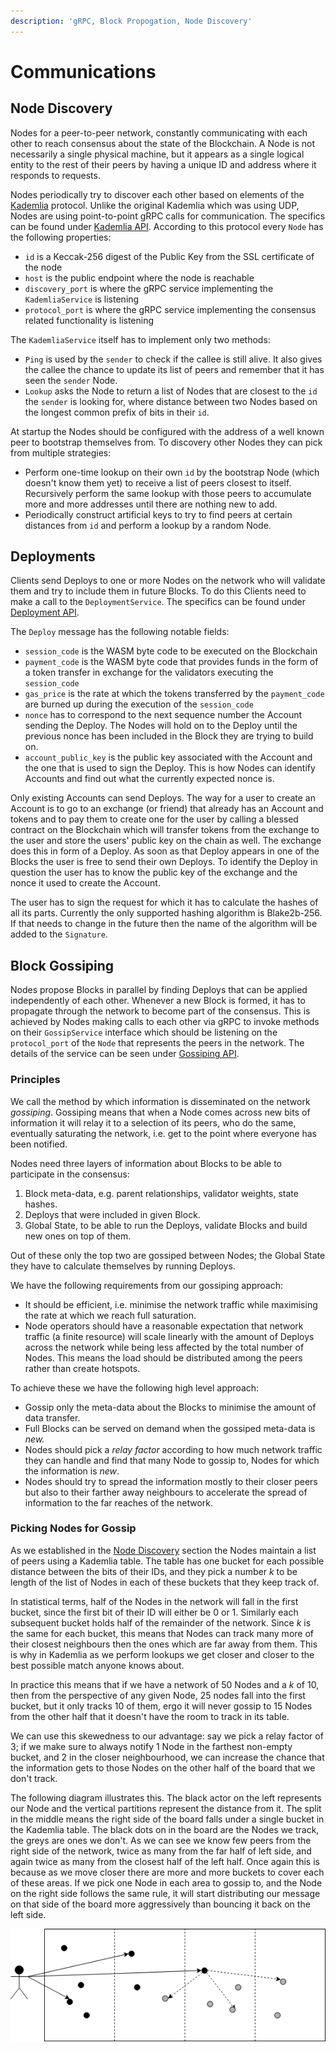 ```yaml
---
description: 'gRPC, Block Propogation, Node Discovery'
---
```


# Communications

## Node Discovery

Nodes for a peer-to-peer network, constantly communicating with each other to reach consensus about the state of the Blockchain. A Node is not necessarily a single physical machine, but it appears as a single logical entity to the rest of their peers by having a unique ID and address where it responds to requests.

Nodes periodically try to discover each other based on elements of the [Kademlia](https://en.wikipedia.org/wiki/Kademlia) protocol. Unlike the original Kademlia which was using UDP, Nodes are using point-to-point gRPC calls for communication. The specifics can be found under [Kademlia API](../appendix/grpc-interfaces.md#kademlia-api). According to this protocol every `Node` has the following properties:

* `id` is a Keccak-256 digest of the Public Key from the SSL certificate of the node
* `host` is the public endpoint where the node is reachable
* `discovery_port` is where the gRPC service implementing the `KademliaService` is listening
* `protocol_port` is where the gRPC service implementing the consensus related functionality is listening

The `KademliaService` itself has to implement only two methods:

* `Ping` is used by the `sender` to check if the callee is still alive. It also gives the callee the chance to update its list of peers and remember that it has seen the `sender` Node.
* `Lookup` asks the Node to return a list of Nodes that are closest to the `id` the `sender` is looking for, where distance between two Nodes based on the longest common prefix of bits in their `id`.

At startup the Nodes should be configured with the address of a well known peer to bootstrap themselves from. To discovery other Nodes they can pick from multiple strategies:

* Perform one-time lookup on their own `id` by the bootstrap Node \(which doesn't know them yet\) to receive a list of peers closest to itself. Recursively perform the same lookup with those peers to accumulate more and more addresses until there are nothing new to add.
* Periodically construct artificial keys to try to find peers at certain distances from `id` and perform a lookup by a random Node.

## Deployments

Clients send Deploys to one or more Nodes on the network who will validate them and try to include them in future Blocks. To do this Clients need to make a call to the `DeploymentService`. The specifics can be found under [Deployment API](../appendix/grpc-interfaces.md#deployment-api).

The `Deploy` message has the following notable fields:

* `session_code` is the WASM byte code to be executed on the Blockchain
* `payment_code` is the WASM byte code that provides funds in the form of a token transfer in exchange for the validators executing the `session_code` 
* `gas_price` is the rate at which the tokens transferred by the `payment_code` are burned up during the execution of the `session_code`
* `nonce` has to correspond to the next sequence number the Account sending the Deploy. The Nodes will hold on to the Deploy until the previous nonce has been included in the Block they are trying to build on.
* `account_public_key` is the public key associated with the Account and the one that is used to sign the Deploy. This is how Nodes can identify Accounts and find out what the currently expected nonce is.

Only existing Accounts can send Deploys. The way for a user to create an Account is to go to an exchange \(or friend\) that already has an Account and tokens and to pay them to create one for the user by calling a blessed contract on the Blockchain which will transfer tokens from the exchange to the user and store the users' public key on the chain as well. The exchange does this in form of a Deploy. As soon as that Deploy appears in one of the Blocks the user is free to send their own Deploys. To identify the Deploy in question the user has to know the public key of the exchange and the nonce it used to create the Account.

The user has to sign the request for which it has to calculate the hashes of all its parts. Currently the only supported hashing algorithm is Blake2b-256. If that needs to change in the future then the name of the algorithm will be added to the `Signature`.

## Block Gossiping

Nodes propose Blocks in parallel by finding Deploys that can be applied independently of each other. Whenever a new Block is formed, it has to propagate through the network to become part of the consensus. This is achieved by Nodes making calls to each other via gRPC to invoke methods on their `GossipService` interface which should be listening on the `protocol_port` of the `Node` that represents the peers in the network. The details of the service can be seen under [Gossiping API](../appendix/grpc-interfaces.md#gossiping-api).

### Principles

We call the method by which information is disseminated on the network _gossiping_. Gossiping means that when a Node comes across new bits of information it will relay it to a selection of its peers, who do the same, eventually saturating the network, i.e. get to the point where everyone has been notified.

Nodes need three layers of information about Blocks to be able to participate in the consensus:

1. Block meta-data, e.g. parent relationships, validator weights, state hashes.
2. Deploys that were included in given Block.
3. Global State, to be able to run the Deploys, validate Blocks and build new ones on top of them.

Out of these only the top two are gossiped between Nodes; the Global State they have to calculate themselves by running Deploys. 

We have the following requirements from our gossiping approach:

* It should be efficient, i.e. minimise the network traffic while maximising the rate at which we reach full saturation.
* Node operators should have a reasonable expectation that network traffic \(a finite resource\) will scale linearly with the amount of Deploys across the network while being less affected by the total number of Nodes. This means the load should be distributed among the peers rather than create hotspots.

To achieve these we have the following high level approach:

* Gossip only the meta-data about the Blocks to minimise the amount of data transfer. 
* Full Blocks can be served on demand when the gossiped meta-data is _new._
* Nodes should pick a _relay factor_ according to how much network traffic they can handle and find that many Node to gossip to, Nodes for which the information is _new_.
* Nodes should try to spread the information mostly to their closer peers but also to their farther away neighbours to accelerate the spread of information to the far reaches of the network.

### Picking Nodes for Gossip

As we established in the [Node Discovery](communications.md#node-discovery) section the Nodes maintain a list of peers using a Kademlia table. The table has one bucket for each possible distance between the bits of their IDs, and they pick a number _k_ to be length of the list of Nodes in each of these buckets that they keep track of. 

In statistical terms, half of the Nodes in the network will fall in the first bucket, since the first bit of their ID will either be 0 or 1. Similarly each subsequent bucket holds half of the remainder of the network. Since _k_ is the same for each bucket, this means that Nodes can track many more of their closest neighbours then the ones which are far away from them. This is why in Kademlia as we perform lookups we get closer and closer to the best possible match anyone knows about.

In practice this means that if we have a network of 50 Nodes and a _k_ of 10, then from the perspective of any given Node, 25 nodes fall into the first bucket, but it only tracks 10 of them, ergo it will never gossip to 15 Nodes from the other half that it doesn't have the room to track in its table.

We can use this skewedness to our advantage: say we pick a relay factor of 3; if we make sure to always notify 1 Node in the farthest non-empty bucket, and 2 in the closer neighbourhood, we can increase the chance that the information gets to those Nodes on the other half of the board that we don't track. 

The following diagram illustrates this. The black actor on the left represents our Node and the vertical partitions represent the distance from it. The split in the middle means the right side of the board falls under a single bucket in the Kademlia table. The black dots on in the board are the Nodes we track, the greys are ones we don't. As we can see we know few peers from the right side of the network, twice as many from the far half of left side, and again twice as many from the closest half of the left half. Once again this is because as we move closer there are more and more buckets to cover each of these areas. If we pick one Node in each area to gossip to, and the Node on the right side follows the same rule, it will start distributing our message on that side of the board more aggressively than bouncing it back on the left side.

![Gossiping based on Kademlia distance](../../.gitbook/assets/gossip.png)










